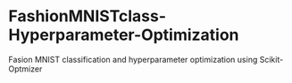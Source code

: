 # FashionMNISTclass-Hyperparameter-Optimization
Fasion MNIST classification and hyperparameter optimization using Scikit-Optmizer
